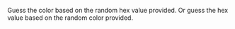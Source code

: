 Guess the color based on the random hex value provided. Or guess the hex value based on the random color provided.